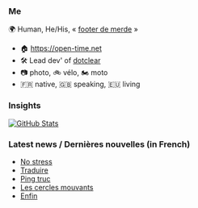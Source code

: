 ### Me

🌍 Human, He/His, « [footer de merde](https://open-time.net/post/2013/07/17/La-veritable-histoire-du-Footer-de-merde-) » 
* 🏠 https://open-time.net 
* 🛠️ Lead dev' of [dotclear](https://git.dotclear.org/dev/dotclear)
* 📷 photo, 🚲 vélo, 🏍️ moto 
* 🇫🇷 native, 🇬🇧 speaking, 🇪🇺 living

### Insights

[![GitHub Stats](https://github-readme-stats-sigma-five.vercel.app/api?username=franck-paul)](https://github.com/franck-paul)

### Latest news / Dernières nouvelles (in French)

<!-- BLOG-POST-LIST:START -->
- [No stress](https://open-time.net/post/2024/02/10/No-stress)
- [Traduire](https://open-time.net/post/2024/02/09/Traduire)
- [Ping truc](https://open-time.net/post/2024/02/08/Ping-truc)
- [Les cercles mouvants](https://open-time.net/post/2024/02/07/Les-cercles-mouvants)
- [Enfin](https://open-time.net/post/2024/02/06/Enfin)
<!-- BLOG-POST-LIST:END -->
